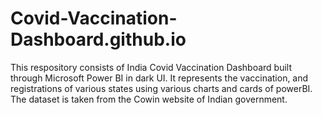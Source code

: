 # Covid-Vaccination-Dashboard.github.io
This respository consists of India Covid Vaccination Dashboard built through Microsoft Power BI in dark UI. It represents the vaccination, and registrations of various states using various charts and cards of powerBI. The dataset is taken from the Cowin website of Indian government.
